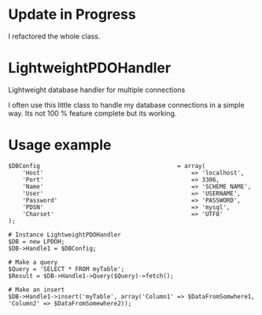 # Update in Progress
I refactored the whole class.

# LightweightPDOHandler
Lightweight database handler for multiple connections

I often use this little class to handle my database connections in a simple way. Its not 100 % feature complete but its working.

# Usage example
```
$DBConfig                                       = array(
    'Host'                                          => 'localhost',
    'Port'                                          => 3306,
    'Name'                                          => 'SCHEME NAME',
    'User'                                          => 'USERNAME',
    'Password'                                      => 'PASSWORD',
    'PDSN'                                          => 'mysql',
    'Charset'                                       => 'UTF8'
);

# Instance LightweightPDOHandler
$DB = new LPDOH;
$DB->Handle1 = $DBConfig;

# Make a query
$Query = 'SELECT * FROM myTable';
$Result = $DB->Handle1->Query($Query)->fetch();

# Make an insert
$DB->Handle1->insert('myTable', array('Column1' => $DataFromSomwhere1, 'Column2' => $DataFromSomewhere2));
```
